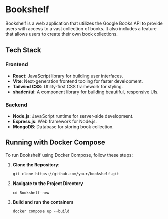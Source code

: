 # Bookshelf
Bookshelf is a web application that utilizes the Google Books API to provide users with access to a vast collection of books. It also includes a feature that allows users to create their own book collections.
## Tech Stack

### Frontend
- **React**: JavaScript library for building user interfaces.
- **Vite**: Next-generation frontend tooling for faster development.
- **Tailwind CSS**: Utility-first CSS framework for styling.
- **shadcn/ui**: A component library for building beautiful, responsive UIs.

### Backend
- **Node.js**: JavaScript runtime for server-side development.
- **Express.js**: Web framework for Node.js.
- **MongoDB**: Database for storing book collection.
  
## Running with Docker Compose
To run Bookshelf using Docker Compose, follow these steps:
1. **Clone the Repository**:

   ```git clone https://github.com/your/bookshelf.git```
2. **Navigate to the Project Directory**

   ```cd Bookshelf-new```
3. **Build and run the containers**

   ```docker compose up --build```
